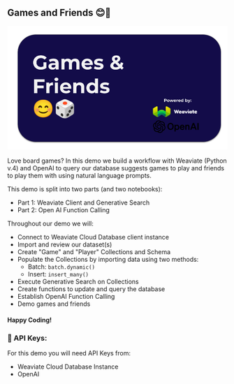## Games and Friends 😊🎲

![Games and Friends Welcome](assets/games_and_friends_welcome.png)


Love board games? In this demo we build a workflow with Weaviate (Python v.4) and OpenAI to query our database suggests games to play and friends to play them with using natural language prompts.

This demo is split into two parts (and two notebooks):

-  Part 1: Weaviate Client and Generative Search
-  Part 2: Open AI Function Calling

Throughout our demo we will:
- Connect to Weaviate Cloud Database client instance
- Import and review our dataset(s)
- Create "Game" and "Player" Collections and Schema
- Populate the Collections by importing data using two methods:
  - Batch: `batch.dynamic()` 
  - Insert:  `insert_many()`
- Execute Generative Search on Collections
- Create functions to update and query the database
- Establish OpenAI Function Calling
- Demo games and friends

#### Happy Coding!
### 🔑 API Keys:
For this demo you will need API Keys from:
- Weaviate Cloud Database Instance
- OpenAI

